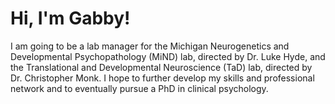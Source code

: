 # Hi, I'm Gabby!
I am going to be a lab manager for the Michigan Neurogenetics and Developmental Psychopathology (MiND) lab, directed by Dr. Luke Hyde, and the Translational and Developmental Neuroscience (TaD) lab, directed by Dr. Christopher Monk. I hope to further develop my skills and professional network and to eventually pursue a PhD in clinical psychology.
